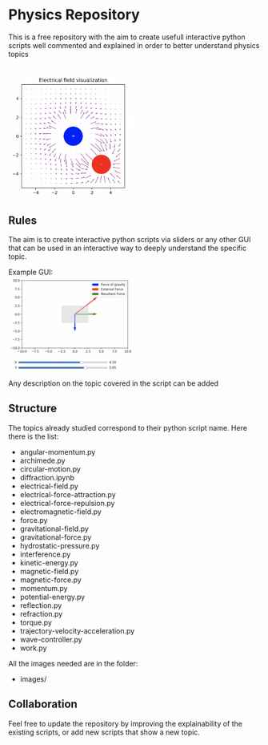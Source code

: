 # Physics Repository

This is a free repository with the aim to create usefull interactive python scripts well commented and explained in order to better understand physics topics

<br>
<img src="images/example.png" alt="Example" width="50%" height="50%">


## Rules

The aim is to create interactive python scripts via sliders or any other GUI that can be used in an interactive way to deeply understand the specific topic. 

Example GUI:
<br>
<img src="images/example-GUI.png" alt="Example" width="50%" height="50%">

Any description on the topic covered in the script can be added

## Structure

The topics already studied correspond to their python script name. Here there is the list:

- angular-momentum.py
- archimede.py
- circular-motion.py
- diffraction.ipynb
- electrical-field.py
- electrical-force-attraction.py
- electrical-force-repulsion.py
- electromagnetic-field.py
- force.py
- gravitational-field.py
- gravitational-force.py
- hydrostatic-pressure.py
- interference.py
- kinetic-energy.py
- magnetic-field.py
- magnetic-force.py
- momentum.py
- potential-energy.py
- reflection.py
- refraction.py
- torque.py
- trajectory-velocity-acceleration.py
- wave-controller.py
- work.py

All the images needed are in the folder:

* images/


## Collaboration

Feel free to update the repository by improving the explainability of the existing scripts, or add new scripts that show a new topic.

